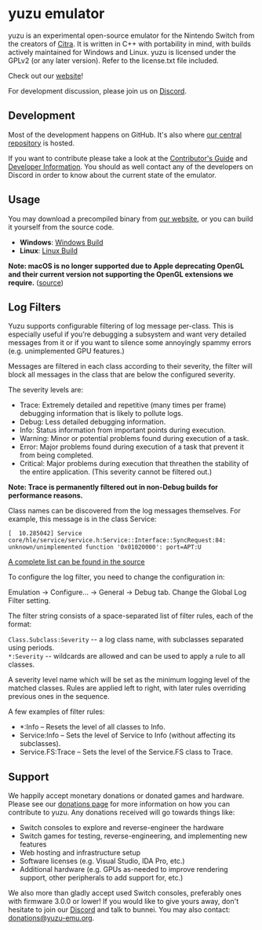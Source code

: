 yuzu emulator
=============
yuzu is an experimental open-source emulator for the Nintendo Switch from the creators of [Citra](https://citra-emu.org/). It is written in C++ with portability in mind, with builds actively maintained for Windows and Linux. yuzu is licensed under the GPLv2 (or any later version). Refer to the license.txt file included.

Check out our [website](https://yuzu-emu.org/)!

For development discussion, please join us on [Discord](https://discord.gg/u77vRWY).

## Development

Most of the development happens on GitHub. It's also where [our central repository](https://github.com/yuzu-emu/yuzu) is hosted.

If you want to contribute please take a look at the [Contributor's Guide](https://github.com/yuzu-emu/yuzu/blob/master/CONTRIBUTING.md) and [Developer Information](https://github.com/yuzu-emu/yuzu/wiki/Developer-Information). You should as well contact any of the developers on Discord in order to know about the current state of the emulator.

## Usage
You may download a precompiled binary from [our website](https://yuzu-emu.org/downloads/), or you can build it yourself from the source code.

* __Windows__: [Windows Build](https://github.com/yuzu-emu/yuzu/wiki/Building-For-Windows)
* __Linux__: [Linux Build](https://github.com/yuzu-emu/yuzu/wiki/Building-For-Linux)

**Note: macOS is no longer supported due to Apple deprecating OpenGL and their current version not supporting the OpenGL extensions we require.** ([source](https://www.anandtech.com/show/12894/apple-deprecates-opengl-across-all-oses))

## Log Filters

Yuzu supports configurable filtering of log message per-class. This is especially useful if you’re debugging a subsystem and want very detailed messages from it or if you want to silence some annoyingly spammy errors (e.g. unimplemented GPU features.)

Messages are filtered in each class according to their severity, the filter will block all messages in the class that are below the configured severity.

The severity levels are:
  - Trace: Extremely detailed and repetitive (many times per frame) debugging information that is likely to pollute logs.
  - Debug: Less detailed debugging information.
  - Info: Status information from important points during execution.
  - Warning: Minor or potential problems found during execution of a task.
  - Error: Major problems found during execution of a task that prevent it from being completed.
  - Critical: Major problems during execution that threathen the stability of the entire application. (This severity cannot be filtered out.)

**Note: Trace is permanently filtered out in non-Debug builds for performance reasons.**

Class names can be discovered from the log messages themselves. For example, this message is in the class Service:

``[  10.285042] Service  core/hle/service/service.h:Service::Interface::SyncRequest:84: unknown/unimplemented function '0x01020000': port=APT:U``

[A complete list can be found in the source](https://github.com/yuzu-emu/yuzu/blob/a39760b9471283c2d856075b382444e961d78390/src/common/logging/filter.cpp#L65)

To configure the log filter, you need to change the configuration in:

Emulation -> Configure... -> General -> Debug tab. Change the Global Log Filter setting.

The filter string consists of a space-separated list of filter rules, each of the format:

  `Class.Subclass:Severity` -- a log class name, with subclasses separated using periods.  
  `*:Severity` -- wildcards are allowed and can be used to apply a rule to all classes. 

A severity level name which will be set as the minimum logging level of the matched classes. Rules are applied left to right, with later rules overriding previous ones in the sequence.

A few examples of filter rules: 
  - *:Info – Resets the level of all classes to Info.
  - Service:Info – Sets the level of Service to Info (without affecting its subclasses).
  - Service.FS:Trace – Sets the level of the Service.FS class to Trace.

## Support
We happily accept monetary donations or donated games and hardware. Please see our [donations page](https://yuzu-emu.org/donate/) for more information on how you can contribute to yuzu. Any donations received will go towards things like:
* Switch consoles to explore and reverse-engineer the hardware
* Switch games for testing, reverse-engineering, and implementing new features
* Web hosting and infrastructure setup
* Software licenses (e.g. Visual Studio, IDA Pro, etc.)
* Additional hardware (e.g. GPUs as-needed to improve rendering support, other peripherals to add support for, etc.)

We also more than gladly accept used Switch consoles, preferably ones with firmware 3.0.0 or lower! If you would like to give yours away, don't hesitate to join our [Discord](https://discord.gg/u77vRWY) and talk to bunnei. You may also contact: [donations@yuzu-emu.org](mailto:donations@yuzu-emu.org).
